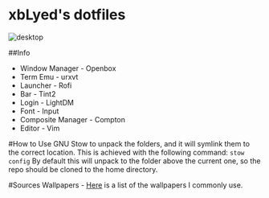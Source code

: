 xbLyed's dotfiles
=====================

![desktop](http://i.imgur.com/K2rvc6Y.png)

##Info
* Window Manager - Openbox
* Term Emu - urxvt
* Launcher - Rofi
* Bar - Tint2
* Login - LightDM
* Font - Input
* Composite Manager - Compton
* Editor - Vim

#How to
Use GNU Stow to unpack the folders, and it will symlink them to the correct
location. This is achieved with the following command:
    `stow config`
By default this will unpack to the folder above the current one, so the
repo should be cloned to the home directory.

#Sources
Wallpapers - [Here](http://imgur.com/a/8dlRM) is a list of the wallpapers I commonly use.